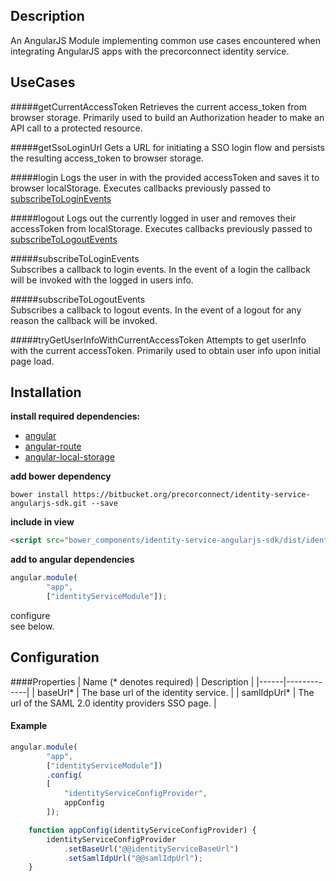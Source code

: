 ## Description
An AngularJS Module implementing common use cases encountered when integrating AngularJS apps
 with the precorconnect identity service.

## UseCases
#####getCurrentAccessToken
Retrieves the current access_token from browser storage. Primarily used to build an 
Authorization header to make an API call to a protected resource. 

#####getSsoLoginUrl
Gets a URL for initiating a SSO login flow and persists the resulting access_token to browser storage.

#####login
Logs the user in with the provided accessToken and saves it to browser localStorage. 
Executes callbacks previously passed to [subscribeToLoginEvents](#subscribetologinevents)

#####logout
Logs out the currently logged in user and removes their accessToken from localStorage. 
Executes callbacks previously passed to [subscribeToLogoutEvents](#subscribetologoutevents)

#####subscribeToLoginEvents  
Subscribes a callback to login events. In the event of a login the callback will be invoked
with the logged in users info.

#####subscribeToLogoutEvents  
Subscribes a callback to logout events. In the event of a logout for any reason the callback
will be invoked.

#####tryGetUserInfoWithCurrentAccessToken
Attempts to get userInfo with the current accessToken.
Primarily used to obtain user info upon initial page load.

## Installation  

**install required dependencies:**  
-  [angular](https://angularjs.org/)  
-  [angular-route](https://github.com/angular/bower-angular-route)  
-  [angular-local-storage](https://github.com/grevory/angular-local-storage)

**add bower dependency**  

```shell
bower install https://bitbucket.org/precorconnect/identity-service-angularjs-sdk.git --save
```  

**include in view**  
```html
<script src="bower_components/identity-service-angularjs-sdk/dist/identity-service-angularjs-sdk.js"></script>
```  

**add to angular dependencies**
```js
angular.module(
        "app",
        ["identityServiceModule"]);
```
configure  
see below.

## Configuration 
####Properties
| Name (* denotes required) | Description |
|------|-------------|
| baseUrl* | The base url of the identity service. |
| samlIdpUrl* | The url of the SAML 2.0 identity providers SSO page. |

#### Example
```js
angular.module(
        "app",
        ["identityServiceModule"])
        .config(
        [
            "identityServiceConfigProvider",
            appConfig
        ]);

    function appConfig(identityServiceConfigProvider) {
        identityServiceConfigProvider
            .setBaseUrl("@@identityServiceBaseUrl")
            .setSamlIdpUrl("@@samlIdpUrl");
    }
```